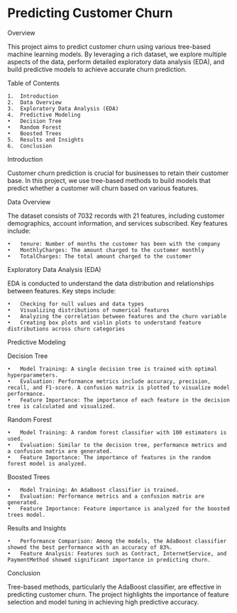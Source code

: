 # Predicting Customer Churn

Overview

This project aims to predict customer churn using various tree-based machine learning models. By leveraging a rich dataset, we explore multiple aspects of the data, perform detailed exploratory data analysis (EDA), and build predictive models to achieve accurate churn prediction.

Table of Contents

	1.	Introduction
	2.	Data Overview
	3.	Exploratory Data Analysis (EDA)
	4.	Predictive Modeling
	•	Decision Tree
	•	Random Forest
	•	Boosted Trees
	5.	Results and Insights
	6.	Conclusion

Introduction

Customer churn prediction is crucial for businesses to retain their customer base. In this project, we use tree-based methods to build models that predict whether a customer will churn based on various features.

Data Overview

The dataset consists of 7032 records with 21 features, including customer demographics, account information, and services subscribed. Key features include:

	•	tenure: Number of months the customer has been with the company
	•	MonthlyCharges: The amount charged to the customer monthly
	•	TotalCharges: The total amount charged to the customer

Exploratory Data Analysis (EDA)

EDA is conducted to understand the data distribution and relationships between features. Key steps include:

	•	Checking for null values and data types
	•	Visualizing distributions of numerical features
	•	Analyzing the correlation between features and the churn variable
	•	Creating box plots and violin plots to understand feature distributions across churn categories

Predictive Modeling

Decision Tree

	•	Model Training: A single decision tree is trained with optimal hyperparameters.
	•	Evaluation: Performance metrics include accuracy, precision, recall, and F1-score. A confusion matrix is plotted to visualize model performance.
	•	Feature Importance: The importance of each feature in the decision tree is calculated and visualized.

Random Forest

	•	Model Training: A random forest classifier with 100 estimators is used.
	•	Evaluation: Similar to the decision tree, performance metrics and a confusion matrix are generated.
	•	Feature Importance: The importance of features in the random forest model is analyzed.

Boosted Trees

	•	Model Training: An AdaBoost classifier is trained.
	•	Evaluation: Performance metrics and a confusion matrix are generated.
	•	Feature Importance: Feature importance is analyzed for the boosted trees model.

Results and Insights

	•	Performance Comparison: Among the models, the AdaBoost classifier showed the best performance with an accuracy of 83%.
	•	Feature Analysis: Features such as Contract, InternetService, and PaymentMethod showed significant importance in predicting churn.

Conclusion

Tree-based methods, particularly the AdaBoost classifier, are effective in predicting customer churn. The project highlights the importance of feature selection and model tuning in achieving high predictive accuracy.
